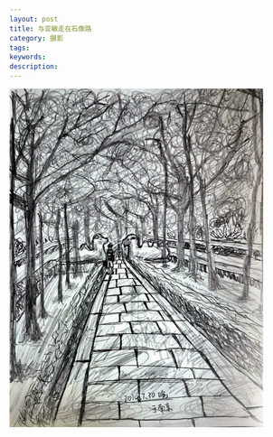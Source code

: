 ```yaml
---
layout: post
title: 与亚敏走在石像路
category: 摄影
tags: 
keywords: 
description: 
---
```


![1](/public/img/days/1.jpg)

